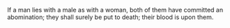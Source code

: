 If a man lies with a male as with a woman, both of them have committed an abomination; they shall surely be put to death; their blood is upon them.
